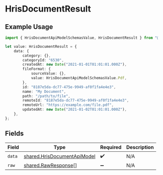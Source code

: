 # HrisDocumentResult

## Example Usage

```typescript
import { HrisDocumentApiModelSchemasValue, HrisDocumentResult } from "@stackone/stackone-client-ts/sdk/models/shared";

let value: HrisDocumentResult = {
    data: {
        category: {},
        categoryId: "6530",
        createdAt: new Date("2021-01-01T01:01:01.000Z"),
        fileFormat: {
            sourceValue: {},
            value: HrisDocumentApiModelSchemasValue.Pdf,
        },
        id: "8187e5da-dc77-475e-9949-af0f1fa4e4e3",
        name: "My Document",
        path: "/path/to/file",
        remoteId: "8187e5da-dc77-475e-9949-af0f1fa4e4e3",
        remoteUrl: "https://example.com/file.pdf",
        updatedAt: new Date("2021-01-02T01:01:01.000Z"),
    },
};
```

## Fields

| Field                                                                             | Type                                                                              | Required                                                                          | Description                                                                       |
| --------------------------------------------------------------------------------- | --------------------------------------------------------------------------------- | --------------------------------------------------------------------------------- | --------------------------------------------------------------------------------- |
| `data`                                                                            | [shared.HrisDocumentApiModel](../../../sdk/models/shared/hrisdocumentapimodel.md) | :heavy_check_mark:                                                                | N/A                                                                               |
| `raw`                                                                             | [shared.RawResponse](../../../sdk/models/shared/rawresponse.md)[]                 | :heavy_minus_sign:                                                                | N/A                                                                               |